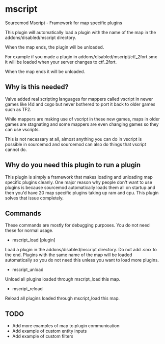 # mscript

Sourcemod Mscript - Framework for map specific plugins

This plugin will automatically load a plugin with the name of the map in the addons/disabled/mscript directory. 

When the map ends, the plugin will be unloaded. 

For example if you made a plugin in addons/disabled/mscript/ctf_2fort.smx it will be loaded when your server changes to ctf_2fort. 

When the map ends it will be unloaded.

## Why is this needed?

Valve added real scripting languages for mappers called vscript in newer games like l4d and csgo but never bothered to port it back to older games such as TF2. 

While mappers are making use of vscript in these new games, maps in older games are stagnating and some mappers are even changing games so they can use vscripts.

This is not necessary at all, almost anything you can do in vscript is possible in sourcemod and sourcemod can also do things that vscript cannot do.

## Why do you need this plugin to run a plugin

This plugin is simply a framework that makes loading and unloading map specific plugins cleanly. One major reason why people don't want to use plugins is because sourcemod automatically loads them all on startup and then you'd have 20 map specific plugins taking up ram and cpu. This plugin solves that issue completely.

## Commands

These commands are mostly for debugging purposes. You do not need these for normal usage.

- mscript_load [plugin]

Load a plugin in the addons/disabled/mscript directory. Do not add .smx to the end. Plugins with the same name of the map will be loaded automatically so you do not need this unless you want to load more plugins.

- mscript_unload

Unload all plugins loaded through mscript_load this map.

- mscript_reload

Reload all plugins loaded through mscript_load this map.

## TODO

- Add more examples of map to plugin communication
- Add example of custom entity inputs
- Add example of custom filters
